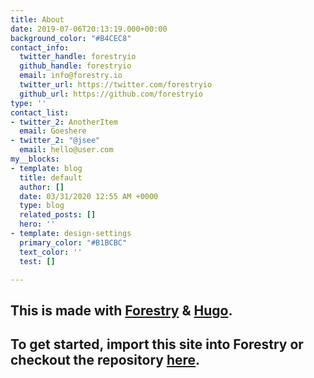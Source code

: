 ```yaml
---
title: About
date: 2019-07-06T20:13:19.000+00:00
background_color: "#B4CEC8"
contact_info:
  twitter_handle: forestryio
  github_handle: forestryio
  email: info@forestry.io
  twitter_url: https://twitter.com/forestryio
  github_url: https://github.com/forestryio
type: ''
contact_list:
- twitter_2: AnotherItem
  email: Goeshere
- twitter_2: "@jsee"
  email: hello@user.com
my__blocks:
- template: blog
  title: default
  author: []
  date: 03/31/2020 12:55 AM +0000
  type: blog
  related_posts: []
  hero: ''
- template: design-settings
  primary_color: "#B1BCBC"
  text_color: ''
  test: []

---
```

## This is made with [Forestry](https://forestry.io/ "Forestry.io") & [Hugo](https://gohugo.io/ "Hugo SSG").

## To get started, import this site into Forestry or checkout the repository [here](https://github.com/kendallstrautman/starter-blog-hugo "forestry starter blog hugo").